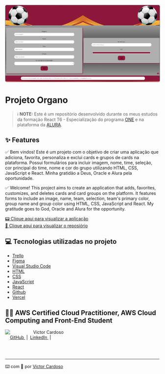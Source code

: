 <p align="center">
<img 
    src="public/imgs/img-organo.png"
    width="800"
    style="border: 1px solid grey; border-radius:5px"
/>
</p>

# Projeto Organo

 > ℹ️ **NOTE:** Este é um repositório desenvolvido durante os meus estudos da formação React T6 - Especialização do programa [ONE](https://www.oracle.com/br/education/oracle-next-education/) e na plataforma da [ALURA](https://www.alura.com.br/).

## ✨ Features
✅ Bem vindos! Este é um projeto com o objetivo de criar uma aplicação que adiciona, favorita, personaliza e exclui cards e grupos de cards na plataforma. Possui formulários para incluir imagem, nome, time, seleção, cor principal do time, nome e cor do grupo utilizando HTML, CSS, JavaScript e React. Minha gratidão a Deus, Oracle e Alura pela oportunidade.

✅ Welcome! This project aims to create an application that adds, favorites, customizes, and deletes cards and card groups on the platform. It features forms to include an image, name, team, selection, team's primary color, group name and group color using HTML, CSS, JavaScript and React. My gratitude goes to God, Oracle and Alura for the opportunity.

<a href="https://project-organo-alura-latam.vercel.app/" title="View Project now"> 📟 Clique aqui para visualizar a aplicação</a><br/>
<a href="https://github.com/VictorSamuraiWol/project-organo-alura-latam" title="View Repository now"> 📜 Clique aqui para visualizar o reposiório</a>

## 💻 Tecnologias utilizadas no projeto

- [Trello](https://trello.com/) 
- [Figma](https://www.figma.com/)
- [Visual Studio Code](https://code.visualstudio.com/)
- [HTML](https://html.com/) 
- [CSS](https://www.w3.org/Style/CSS/Overview.en.html)
- [JavaScript](https://www.javascript.com/)
- [React](https://react.dev/)
- [Github](https://github.com/)
- [Vercel](https://vercel.com/)

## 👨‍💻 AWS Certified Cloud Practitioner, AWS Cloud Computing and Front-End Student

<p>
    <img 
      align=left 
      margin=10 
      width=80 
      src="https://github.com/VictorSamuraiWol.png"
    />
    <p>&nbsp&nbsp&nbspVictor Cardoso<br>
    &nbsp&nbsp&nbsp
    <a 
        href="https://github.com/VictorSamuraiWol">
        GitHub
    </a>
    &nbsp;|&nbsp;
    <a 
        href="https://www.linkedin.com/in/victor-cardoso-cloud-front/">
        LinkedIn
    </a>
    &nbsp;|&nbsp;
    </p>
</p>
<br/><br/>

---

⌨️ com 💚 por [Victor Cardoso](https://github.com/VictorSamuraiWol)
